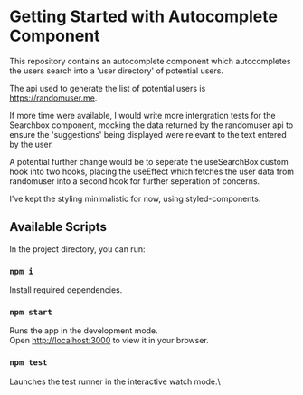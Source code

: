 # Getting Started with Autocomplete Component
This repository contains an autocomplete component which autocompletes the users search into a 'user directory' of potential users.

The api used to generate the list of potential users is https://randomuser.me.

If more time were available, I would write more intergration tests for the Searchbox component, mocking the data returned by the randomuser api to ensure the 'suggestions' being displayed were relevant to the text entered by the user.

A potential further change would be to seperate the useSearchBox custom hook into two hooks, placing the useEffect which fetches the user data from randomuser into a second hook for further seperation of concerns.

I've kept the styling minimalistic for now, using styled-components. 

## Available Scripts

In the project directory, you can run:

### `npm i`

Install required dependencies.

### `npm start`

Runs the app in the development mode.\
Open [http://localhost:3000](http://localhost:3000) to view it in your browser.

### `npm test`

Launches the test runner in the interactive watch mode.\
